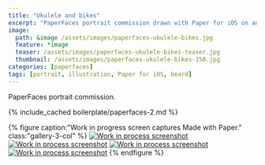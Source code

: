 ```yaml
---
title: "Ukulele and bikes"
excerpt: "PaperFaces portrait commission drawn with Paper for iOS on an iPad."
image: 
  path: &image /assets/images/paperfaces-ukulele-bikes.jpg 
  feature: *image
  teaser: /assets/images/paperfaces-ukulele-bikes-teaser.jpg
  thumbnail: /assets/images/paperfaces-ukulele-bikes-150.jpg
categories: [paperfaces]
tags: [portrait, illustration, Paper for iOS, beard]
---
```


PaperFaces portrait commission.

{% include_cached boilerplate/paperfaces-2.md %}

{% figure caption:"Work in progress screen captures Made with Paper." class:"gallery-3-col" %}
[![Work in process screenshot](/assets/images/paperfaces-ukulele-bikes-process-1-600.jpg)](/assets/images/paperfaces-ukulele-bikes-process-1-lg.jpg) [![Work in process screenshot](/assets/images/paperfaces-ukulele-bikes-process-2-600.jpg)](/assets/images/paperfaces-ukulele-bikes-process-2-lg.jpg) [![Work in process screenshot](/assets/images/paperfaces-ukulele-bikes-process-3-600.jpg)](/assets/images/paperfaces-ukulele-bikes-process-3-lg.jpg) [![Work in process screenshot](/assets/images/paperfaces-ukulele-bikes-process-4-600.jpg)](/assets/images/paperfaces-ukulele-bikes-process-4-lg.jpg)
{% endfigure %}
